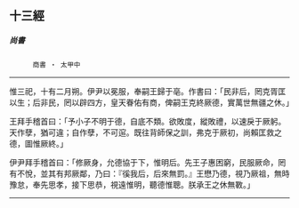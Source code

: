 

## 十三經

##### 尚書
　　　`商書 ‧ 太甲中`

* * *

惟三祀，十有二月朔。伊尹以冕服，奉嗣王歸于亳。作書曰：「民非后，罔克胥匡以生；后非民，罔以辟四方，皇天眷佑有商，俾嗣王克終厥德，實萬世無疆之休。」

王拜手稽首曰：「予小子不明于德，自底不類。欲敗度，縱敗禮，以速戾于厥躬。天作孽，猶可違；自作孽，不可逭。既往背師保之訓，弗克于厥初，尚賴匡救之德，圖惟厥終。」

伊尹拜手稽首曰：「修厥身，允德協于下，惟明后。先王子惠困窮，民服厥命，罔有不悅，並其有邦厥鄰，乃曰：『徯我后，后來無罰。』王懋乃德，視乃厥祖，無時豫怠，奉先思孝，接下思恭，視遠惟明，聽德惟聰。朕承王之休無斁。」

* * *

